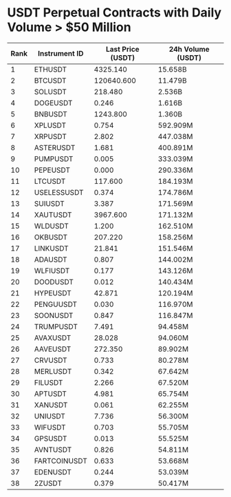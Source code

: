 # USDT Perpetual Contracts with Daily Volume > $50 Million

| Rank | Instrument ID | Last Price (USDT) | 24h Volume (USDT) |
|------|---------------|-------------------|-------------------|
| 1 | ETHUSDT | 4325.140 | 15.658B |
| 2 | BTCUSDT | 120640.600 | 11.479B |
| 3 | SOLUSDT | 218.480 | 2.536B |
| 4 | DOGEUSDT | 0.246 | 1.616B |
| 5 | BNBUSDT | 1243.800 | 1.360B |
| 6 | XPLUSDT | 0.754 | 592.909M |
| 7 | XRPUSDT | 2.802 | 447.038M |
| 8 | ASTERUSDT | 1.681 | 400.891M |
| 9 | PUMPUSDT | 0.005 | 333.039M |
| 10 | PEPEUSDT | 0.000 | 290.336M |
| 11 | LTCUSDT | 117.600 | 184.193M |
| 12 | USELESSUSDT | 0.374 | 174.786M |
| 13 | SUIUSDT | 3.387 | 171.569M |
| 14 | XAUTUSDT | 3967.600 | 171.132M |
| 15 | WLDUSDT | 1.200 | 162.510M |
| 16 | OKBUSDT | 207.220 | 158.256M |
| 17 | LINKUSDT | 21.841 | 151.546M |
| 18 | ADAUSDT | 0.807 | 144.002M |
| 19 | WLFIUSDT | 0.177 | 143.126M |
| 20 | DOODUSDT | 0.012 | 140.434M |
| 21 | HYPEUSDT | 42.871 | 120.194M |
| 22 | PENGUUSDT | 0.030 | 116.970M |
| 23 | SOONUSDT | 0.847 | 116.847M |
| 24 | TRUMPUSDT | 7.491 | 94.458M |
| 25 | AVAXUSDT | 28.028 | 94.060M |
| 26 | AAVEUSDT | 272.350 | 89.902M |
| 27 | CRVUSDT | 0.733 | 80.278M |
| 28 | MERLUSDT | 0.342 | 67.642M |
| 29 | FILUSDT | 2.266 | 67.520M |
| 30 | APTUSDT | 4.981 | 65.754M |
| 31 | XANUSDT | 0.061 | 62.255M |
| 32 | UNIUSDT | 7.736 | 56.300M |
| 33 | WIFUSDT | 0.703 | 55.705M |
| 34 | GPSUSDT | 0.013 | 55.525M |
| 35 | AVNTUSDT | 0.826 | 54.811M |
| 36 | FARTCOINUSDT | 0.633 | 53.668M |
| 37 | EDENUSDT | 0.244 | 53.039M |
| 38 | 2ZUSDT | 0.379 | 50.417M |
